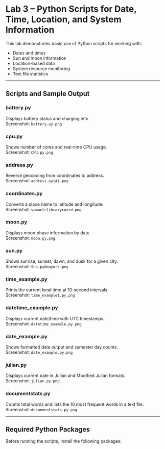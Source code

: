 # Lab 3 – Python Scripts for Date, Time, Location, and System Information

This lab demonstrates basic use of Python scripts for working with:

- Dates and times
- Sun and moon information
- Location-based data
- System resource monitoring
- Text file statistics

---

## Scripts and Sample Output

### battery.py
Displays battery status and charging info.  
Screenshot: `battery.py.png`

### cpu.py
Shows number of cores and real-time CPU usage.  
Screenshot: `CPU.py.png`

### address.py
Reverse geocoding from coordinates to address.  
Screenshot: `address.py(#).png`

### coordinates.py
Converts a place name to latitude and longitude.  
Screenshot: `samuelclibrarycoord.png`

### moon.py
Displays moon phase information by date.  
Screenshot: `moon.py.png`

### sun.py
Shows sunrise, sunset, dawn, and dusk for a given city.  
Screenshot: `Sun.pyNewyork.png`

### time_example.py
Prints the current local time at 10-second intervals.  
Screenshot: `time_example1.py.png`

### datetime_example.py
Displays current date/time with UTC timestamps.  
Screenshot: `datetime_example.py.png`

### date_example.py
Shows formatted date output and semester day counts.  
Screenshot: `date_example.py.png`

### julian.py
Displays current date in Julian and Modified Julian formats.  
Screenshot: `julian.py.png`

### documentstats.py
Counts total words and lists the 10 most frequent words in a text file.  
Screenshot: `docunmentstats.py.png`

---

## Required Python Packages

Before running the scripts, install the following packages:

